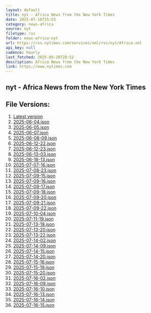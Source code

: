 ```yaml
---
layout: default
title: nyt - Africa News from the New York Times
date: 2025-07-16T15:53
category: news-africa
source: nyt
filetype: rss
folder: news-africa-nyt
url: https://rss.nytimes.com/services/xml/rss/nyt/Africa.xml
api_key: null
cadence: hourly
last_fetched: 2025-09-28T20:52
description: Africa News from the New York Times
link: https://www.nytimes.com
---
```


## nyt - Africa News from the New York Times

<div id="data-chart"></div>
<div id="data-table"></div>
<script>
document.addEventListener('DOMContentLoaded', function(){
  document.getElementById('data-table').textContent = 'This source isn't supported for tables yet.';
});
</script>

## File Versions:
1. [Latest version](./latest.json)
2. [2025-06-04.json](./2025-06-04.json)
3. [2025-06-05.json](./2025-06-05.json)
4. [2025-06-07.json](./2025-06-07.json)
5. [2025-06-08-09.json](./2025-06-08-09.json)
6. [2025-06-12-22.json](./2025-06-12-22.json)
7. [2025-06-12-23.json](./2025-06-12-23.json)
8. [2025-06-13-03.json](./2025-06-13-03.json)
9. [2025-06-18-13.json](./2025-06-18-13.json)
10. [2025-07-07-16.json](./2025-07-07-16.json)
11. [2025-07-08-23.json](./2025-07-08-23.json)
12. [2025-07-09-15.json](./2025-07-09-15.json)
13. [2025-07-09-16.json](./2025-07-09-16.json)
14. [2025-07-09-17.json](./2025-07-09-17.json)
15. [2025-07-09-18.json](./2025-07-09-18.json)
16. [2025-07-09-20.json](./2025-07-09-20.json)
17. [2025-07-09-21.json](./2025-07-09-21.json)
18. [2025-07-09-22.json](./2025-07-09-22.json)
19. [2025-07-10-04.json](./2025-07-10-04.json)
20. [2025-07-11-19.json](./2025-07-11-19.json)
21. [2025-07-13-19.json](./2025-07-13-19.json)
22. [2025-07-13-20.json](./2025-07-13-20.json)
23. [2025-07-13-22.json](./2025-07-13-22.json)
24. [2025-07-14-02.json](./2025-07-14-02.json)
25. [2025-07-14-09.json](./2025-07-14-09.json)
26. [2025-07-14-15.json](./2025-07-14-15.json)
27. [2025-07-14-20.json](./2025-07-14-20.json)
28. [2025-07-15-16.json](./2025-07-15-16.json)
29. [2025-07-15-19.json](./2025-07-15-19.json)
30. [2025-07-15-20.json](./2025-07-15-20.json)
31. [2025-07-16-02.json](./2025-07-16-02.json)
32. [2025-07-16-09.json](./2025-07-16-09.json)
33. [2025-07-16-10.json](./2025-07-16-10.json)
34. [2025-07-16-13.json](./2025-07-16-13.json)
35. [2025-07-16-14.json](./2025-07-16-14.json)
36. [2025-07-16-15.json](./2025-07-16-15.json)
